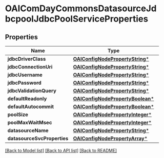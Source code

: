 # OAIComDayCommonsDatasourceJdbcpoolJdbcPoolServiceProperties

## Properties
Name | Type | Description | Notes
------------ | ------------- | ------------- | -------------
**jdbcDriverClass** | [**OAIConfigNodePropertyString***](OAIConfigNodePropertyString.md) |  | [optional] 
**jdbcConnectionUri** | [**OAIConfigNodePropertyString***](OAIConfigNodePropertyString.md) |  | [optional] 
**jdbcUsername** | [**OAIConfigNodePropertyString***](OAIConfigNodePropertyString.md) |  | [optional] 
**jdbcPassword** | [**OAIConfigNodePropertyString***](OAIConfigNodePropertyString.md) |  | [optional] 
**jdbcValidationQuery** | [**OAIConfigNodePropertyString***](OAIConfigNodePropertyString.md) |  | [optional] 
**defaultReadonly** | [**OAIConfigNodePropertyBoolean***](OAIConfigNodePropertyBoolean.md) |  | [optional] 
**defaultAutocommit** | [**OAIConfigNodePropertyBoolean***](OAIConfigNodePropertyBoolean.md) |  | [optional] 
**poolSize** | [**OAIConfigNodePropertyInteger***](OAIConfigNodePropertyInteger.md) |  | [optional] 
**poolMaxWaitMsec** | [**OAIConfigNodePropertyInteger***](OAIConfigNodePropertyInteger.md) |  | [optional] 
**datasourceName** | [**OAIConfigNodePropertyString***](OAIConfigNodePropertyString.md) |  | [optional] 
**datasourceSvcProperties** | [**OAIConfigNodePropertyArray***](OAIConfigNodePropertyArray.md) |  | [optional] 

[[Back to Model list]](../README.md#documentation-for-models) [[Back to API list]](../README.md#documentation-for-api-endpoints) [[Back to README]](../README.md)


